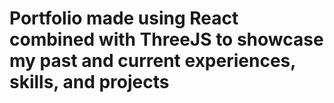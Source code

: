 <h1> Portfolio made using React combined with ThreeJS to showcase my past and current experiences, skills, and projects </h1>
